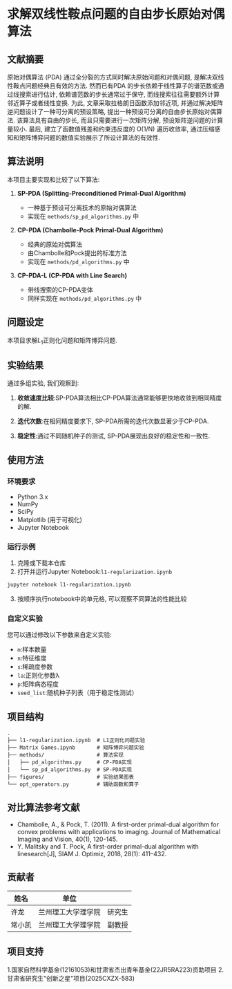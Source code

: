 # 求解双线性鞍点问题的自由步长原始对偶算法

## 文献摘要

原始对偶算法 (PDA) 通过全分裂的方式同时解决原始问题和对偶问题, 是解决双线性鞍点问题经典且有效的方法. 然而已有PDA 的步长依赖于线性算子的谱范数或通过线搜索进行估计, 依赖谱范数的步长通常过于保守, 而线搜索往往需要额外计算邻近算子或者线性变换. 为此, 文章采取拉格朗日函数添加邻近项, 并通过解决矩阵逆问题设计了一种可分离的预设策略, 提出一种预设可分离的自由步长原始对偶算法. 该算法具有自由的步长, 而且只需要进行一次矩阵分解, 预设矩阵逆问题的计算量较小. 最后, 建立了函数值残差和约束违反度的 O(1/N) 遍历收敛率, 通过压缩感知和矩阵博弈问题的数值实验展示了所设计算法的有效性.

## 算法说明

本项目主要实现和比较了以下算法:

1. **SP-PDA (Splitting-Preconditioned Primal-Dual Algorithm)**
   - 一种基于预设可分离技术的原始对偶算法
   - 实现在 `methods/sp_pd_algorithms.py` 中

2. **CP-PDA (Chambolle-Pock Primal-Dual Algorithm)**
   - 经典的原始对偶算法
   - 由Chambolle和Pock提出的标准方法
   - 实现在 `methods/pd_algorithms.py` 中

3. **CP-PDA-L (CP-PDA with Line Search)**
   - 带线搜索的CP-PDA变体
   - 同样实现在 `methods/pd_algorithms.py` 中

## 问题设定

本项目求解$L_1$正则化问题和矩阵博弈问题.

## 实验结果

通过多组实验, 我们观察到:

1. **收敛速度比较**:SP-PDA算法相比CP-PDA算法通常能够更快地收敛到相同精度的解.

2. **迭代次数**:在相同精度要求下, SP-PDA所需的迭代次数显著少于CP-PDA.

3. **稳定性**:通过不同随机种子的测试, SP-PDA展现出良好的稳定性和一致性.

## 使用方法

### 环境要求

- Python 3.x
- NumPy
- SciPy
- Matplotlib (用于可视化)
- Jupyter Notebook

### 运行示例

1. 克隆或下载本仓库
2. 打开并运行Jupyter Notebook:`l1-regularization.ipynb`

```bash
jupyter notebook l1-regularization.ipynb
```

3. 按顺序执行notebook中的单元格, 可以观察不同算法的性能比较

### 自定义实验

您可以通过修改以下参数来自定义实验:

- `m`:样本数量
- `n`:特征维度
- `s`:稀疏度参数
- `la`:正则化参数λ
- `p`:矩阵病态程度
- `seed_list`:随机种子列表（用于稳定性测试）

## 项目结构

```
.
├── l1-regularization.ipynb  # L1正则化问题实验
├── Matrix Games.ipynb       # 矩阵博弈问题实验
├── methods/                 # 算法实现
│   ├── pd_algorithms.py     # CP-PDA实现
│   └── sp_pd_algorithms.py  # SP-PDA实现
├── figures/                 # 实验结果图表
└── opt_operators.py         # 辅助函数和算子
```

## 对比算法参考文献

- Chambolle, A., & Pock, T. (2011). A first-order primal-dual algorithm for convex problems with applications to imaging. Journal of Mathematical Imaging and Vision, 40(1), 120-145.
- Y. Malitsky and T. Pock, A first-order primal-dual algorithm with linesearch[J], SIAM J. Optimiz, 2018, 28(1): 411–432.

## 贡献者

| 姓名 | 单位 |  |
|------|------------|------|
| 许龙 | 兰州理工大学理学院| 研究生 |
| 常小凯 | 兰州理工大学理学院| 副教授 |

## 项目支持
1.国家自然科学基金(12161053)和甘肃省杰出青年基金(22JR5RA223)资助项目
2.甘肃省研究生"创新之星"项目(2025CXZX-583)
